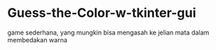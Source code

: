 # Guess-the-Color-w-tkinter-gui
game sederhana, yang mungkin bisa mengasah ke jelian mata dalam membedakan warna
